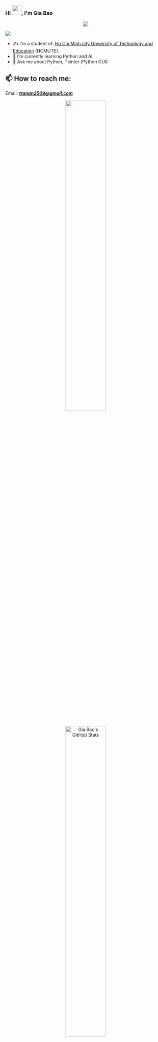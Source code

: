### Hi <img src="https://raw.githubusercontent.com/MartinHeinz/MartinHeinz/master/wave.gif" width="30px">, I'm Gia Bao

<p align="center"><img src="https://media.giphy.com/media/bcKmIWkUMCjVm/giphy.gif" /></p>

![](https://komarev.com/ghpvc/?username=tranan2509&color=brightgreen)
- ✍ I'm a student of:  [Ho Chi Minh city University of Technology and Education](https://hcmute.edu.vn) (HCMUTE).
- 🌱 I’m currently learning Python and AI
- 💬 Ask me about Python, Tkinter (Python GUI)

## 📫 How to reach me:
Email: [***tranan2509@gmail.com***](mailto:tranan2509@gmail.com)
<p align="center">
<img align="center" src="https://github-readme-stats.vercel.app/api/top-langs/?username=tranan2509&hide=html&title_color=000000&text_color=233028&icon_color=ffa343&bg_color=ffffff" width="50%" />
</p>
<p align="center">
<img align="center" src="https://github-readme-stats.vercel.app/api?username=tranan2509&show_icons=true&line_height=27&count_private=true&title_color=000000&text_color=233028&icon_color=ffa343&bg_color=ffffff" alt="Gia Bao's GitHub Stats" width="50%" />
</p>
<!--
**tranan2509/tranan2509** is a ✨ _special_ ✨ repository because its `README.md` (this file) appears on your GitHub profile.

Here are some ideas to get you started:

- ✍ I'm a student of: Ho Chi Minh city University of Technology and Education (HCMUTE).
- 🌱 I’m currently learning Java
- 👯 I’m looking to collaborate on ...
- 🤔 I’m looking for help with 
- 💬 Ask me about ...
- 📫 How to reach me: ...
- 😄 Pronouns: ...
- ⚡ Fun fact: ...
- 
### Connect with me:
[<img align=”left” alt=”devopsbyte.com” width=”22px” src=”https://raw.githubusercontent.com/iconic/open-iconic/master/svg/globe.svg" />][website]
[<img align=”left” alt=”jjames- | LinkedIn” width=”22px” src=”https://cdn.jsdelivr.net/npm/simple-icons@v3/icons/linkedin.svg" />][linkedin]
[<img align=”left” alt=”jobin_james_ride | Instagram” width=”22px” src=”https://cdn.jsdelivr.net/npm/simple-icons@v3/icons/instagram.svg" />][instagram]
-->
